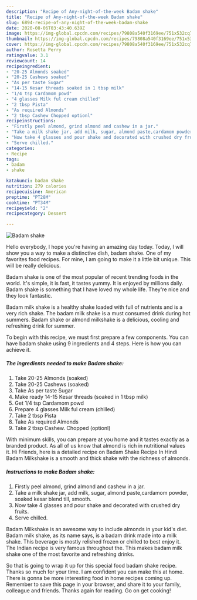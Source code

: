 ```yaml
---
description: "Recipe of Any-night-of-the-week Badam shake"
title: "Recipe of Any-night-of-the-week Badam shake"
slug: 6894-recipe-of-any-night-of-the-week-badam-shake
date: 2020-08-06T03:43:40.639Z
image: https://img-global.cpcdn.com/recipes/79808a540f3169ee/751x532cq70/badam-shake-recipe-main-photo.jpg
thumbnail: https://img-global.cpcdn.com/recipes/79808a540f3169ee/751x532cq70/badam-shake-recipe-main-photo.jpg
cover: https://img-global.cpcdn.com/recipes/79808a540f3169ee/751x532cq70/badam-shake-recipe-main-photo.jpg
author: Rosetta Perry
ratingvalue: 3.1
reviewcount: 14
recipeingredient:
- "20-25 Almonds soaked"
- "20-25 Cashews soaked"
- "As per taste Sugar"
- "14-15 Kesar threads soaked in 1 tbsp milk"
- "1/4 tsp Cardamom powd"
- "4 glasses Milk ful cream chilled"
- "2 tbsp Pista"
- "As required Almonds"
- "2 tbsp Cashew Chopped optionl"
recipeinstructions:
- "Firstly peel almond, grind almond and cashew in a jar."
- "Take a milk shake jar, add milk, sugar, almond paste,cardamom powder, soaked kesar blend till, smooth."
- "Now take 4 glasses and pour shake and decorated with crushed dry fruits."
- "Serve chilled."
categories:
- Recipe
tags:
- badam
- shake

katakunci: badam shake 
nutrition: 279 calories
recipecuisine: American
preptime: "PT28M"
cooktime: "PT34M"
recipeyield: "2"
recipecategory: Dessert

---
```



![Badam shake](https://img-global.cpcdn.com/recipes/79808a540f3169ee/751x532cq70/badam-shake-recipe-main-photo.jpg)

Hello everybody, I hope you're having an amazing day today. Today, I will show you a way to make a distinctive dish, badam shake. One of my favorites food recipes. For mine, I am going to make it a little bit unique. This will be really delicious.

Badam shake is one of the most popular of recent trending foods in the world. It's simple, it is fast, it tastes yummy. It is enjoyed by millions daily. Badam shake is something that I have loved my whole life. They're nice and they look fantastic.

Badam milk shake is a healthy shake loaded with full of nutrients and is a very rich shake. The badam milk shake is a must consumed drink during hot summers. Badam shake or almond milkshake is a delicious, cooling and refreshing drink for summer.


To begin with this recipe, we must first prepare a few components. You can have badam shake using 9 ingredients and 4 steps. Here is how you can achieve it.

<!--inarticleads1-->

##### The ingredients needed to make Badam shake:

1. Take 20-25 Almonds (soaked)
1. Take 20-25 Cashews (soaked)
1. Take As per taste Sugar
1. Make ready 14-15 Kesar threads (soaked in 1 tbsp milk)
1. Get 1/4 tsp Cardamom powd
1. Prepare 4 glasses Milk ful cream (chilled)
1. Take 2 tbsp Pista
1. Take As required Almonds
1. Take 2 tbsp Cashew. Chopped (optionl)


With minimum skills, you can prepare at you home and it tastes exactly as a branded product. As all of us know that almond is rich in nutritional values it. Hi Friends, here is a detailed recipe on Badam Shake Recipe In Hindi Badam Milkshake is a smooth and thick shake with the richness of almonds. 

<!--inarticleads2-->

##### Instructions to make Badam shake:

1. Firstly peel almond, grind almond and cashew in a jar.
1. Take a milk shake jar, add milk, sugar, almond paste,cardamom powder, soaked kesar blend till, smooth.
1. Now take 4 glasses and pour shake and decorated with crushed dry fruits.
1. Serve chilled.


Badam Milkshake is an awesome way to include almonds in your kid&#39;s diet. Badam milk shake, as its name says, is a badam drink made into a milk shake. This beverage is mostly relished frozen or chilled to best enjoy it. The Indian recipe is very famous throughout the. This makes badam milk shake one of the most favorite and refreshing drinks. 

So that is going to wrap it up for this special food badam shake recipe. Thanks so much for your time. I am confident you can make this at home. There is gonna be more interesting food in home recipes coming up. Remember to save this page in your browser, and share it to your family, colleague and friends. Thanks again for reading. Go on get cooking!
